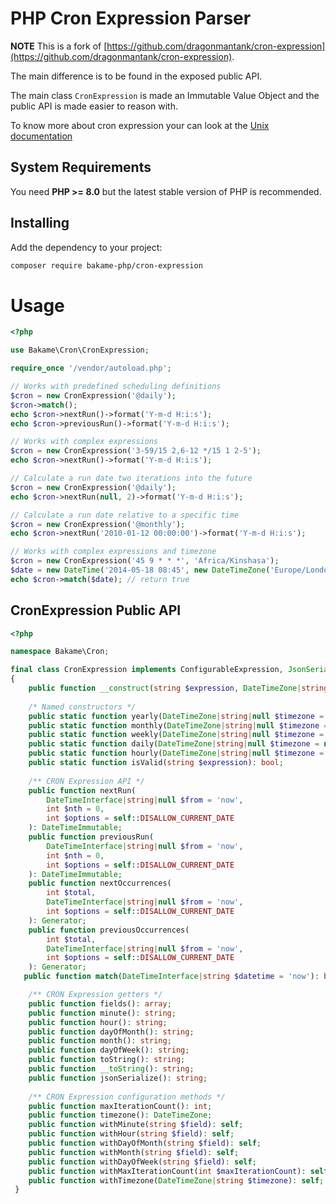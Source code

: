 PHP Cron Expression Parser
==========================

**NOTE** This is a fork of [https://github.com/dragonmantank/cron-expression](https://github.com/dragonmantank/cron-expression).  

The main difference is to be found in the exposed public API.

The main class `CronExpression` is made an Immutable Value Object and the public API is made
easier to reason with.

To know more about cron expression your can look at the [Unix documentation](https://www.unix.com/man-page/linux/5/crontab/)

## System Requirements

You need **PHP >= 8.0** but the latest stable version of PHP is recommended.

## Installing

Add the dependency to your project:

```bash
composer require bakame-php/cron-expression
```

Usage
=====

```php
<?php

use Bakame\Cron\CronExpression;

require_once '/vendor/autoload.php';

// Works with predefined scheduling definitions
$cron = new CronExpression('@daily');
$cron->match();
echo $cron->nextRun()->format('Y-m-d H:i:s');
echo $cron->previousRun()->format('Y-m-d H:i:s');

// Works with complex expressions
$cron = new CronExpression('3-59/15 2,6-12 */15 1 2-5');
echo $cron->nextRun()->format('Y-m-d H:i:s');

// Calculate a run date two iterations into the future
$cron = new CronExpression('@daily');
echo $cron->nextRun(null, 2)->format('Y-m-d H:i:s');

// Calculate a run date relative to a specific time
$cron = new CronExpression('@monthly');
echo $cron->nextRun('2010-01-12 00:00:00')->format('Y-m-d H:i:s');

// Works with complex expressions and timezone
$cron = new CronExpression('45 9 * * *', 'Africa/Kinshasa');
$date = new DateTime('2014-05-18 08:45', new DateTimeZone('Europe/London'));
echo $cron->match($date); // return true
```

## CronExpression Public API

```php
<?php

namespace Bakame\Cron;

final class CronExpression implements ConfigurableExpression, JsonSerializable, Stringable
{
    public function __construct(string $expression, DateTimeZone|string|null $timezone = null, int $maxIterationCount = 1000);
    
    /* Named constructors */
    public static function yearly(DateTimeZone|string|null $timezone = null, int $maxIterationCount = 1000): self;
    public static function monthly(DateTimeZone|string|null $timezone = null, int $maxIterationCount = 1000): self;
    public static function weekly(DateTimeZone|string|null $timezone = null, int $maxIterationCount = 1000): self;
    public static function daily(DateTimeZone|string|null $timezone = null, int $maxIterationCount = 1000): self;
    public static function hourly(DateTimeZone|string|null $timezone = null, int $maxIterationCount = 1000): self;
    public static function isValid(string $expression): bool;
    
    /** CRON Expression API */
    public function nextRun(
        DateTimeInterface|string|null $from = 'now',
        int $nth = 0,
        int $options = self::DISALLOW_CURRENT_DATE
    ): DateTimeImmutable;
    public function previousRun(
        DateTimeInterface|string|null $from = 'now',
        int $nth = 0,
        int $options = self::DISALLOW_CURRENT_DATE
    ): DateTimeImmutable;
    public function nextOccurrences(
        int $total,
        DateTimeInterface|string|null $from = 'now',
        int $options = self::DISALLOW_CURRENT_DATE
    ): Generator;
    public function previousOccurrences(
        int $total,
        DateTimeInterface|string|null $from = 'now',
        int $options = self::DISALLOW_CURRENT_DATE
    ): Generator;
   public function match(DateTimeInterface|string $datetime = 'now'): bool;

    /** CRON Expression getters */
    public function fields(): array;
    public function minute(): string;
    public function hour(): string;
    public function dayOfMonth(): string;
    public function month(): string;
    public function dayOfWeek(): string;
    public function toString(): string;
    public function __toString(): string;
    public function jsonSerialize(): string;
    
    /** CRON Expression configuration methods */
    public function maxIterationCount(): int;
    public function timezone(): DateTimeZone;
    public function withMinute(string $field): self;
    public function withHour(string $field): self;
    public function withDayOfMonth(string $field): self;
    public function withMonth(string $field): self;
    public function withDayOfWeek(string $field): self;
    public function withMaxIterationCount(int $maxIterationCount): self;
    public function withTimezone(DateTimeZone|string $timezone): self;
 }
```
